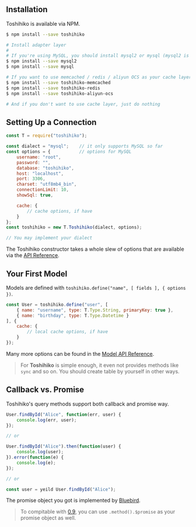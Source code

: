 ## Installation

Toshihiko is available via NPM.

```sh
$ npm install --save toshihiko

# Install adapter layer
#
# If you're using MySQL, you should install mysql2 or mysql (mysql2 is recommended)
$ npm install --save mysql2
$ npm install --save mysql

# If you want to use memcached / redis / aliyun OCS as your cache layer:
$ npm install --save toshihiko-memcached
$ npm install --save toshihiko-redis
$ npm install --save toshihiko-aliyun-ocs

# And if you don't want to use cache layer, just do nothing
```

## Setting Up a Connection

```javascript
const T = require("toshihiko");

const dialect = "mysql";    // it only supports MySQL so far
const options = {           // options for MySQL
    username: "root",
    password: "",
    database: "toshihiko",
    host: "localhost",
    port: 3306,
    charset: "utf8mb4_bin",
    connectionLimit: 10,
    showSql: true,

    cache: {
        // cache options, if have
    }
};
const toshihiko = new T.Toshihiko(dialect, options);

// You may implement your dialect
```

The Toshihiko constructor takes a whole slew of options that are available via the [API Reference](#).

## Your First Model

Models are defined with `toshihiko.define("name", [ fields ], { options })`.

```javascript
const User = toshihiko.define("user", [
    { name: "username", type: T.Type.String, primaryKey: true },
    { name: "birthday", type: T.Type.Datetime }
], {
    cache: {
        // local cache options, if have
    }
});
```

Many more options can be found in the [Model API Reference](#).

> For **Toshihiko** is simple enough, it even not provides methods like `sync` and so on. You should create table by yourself in other ways.

## Callback vs. Promise

Toshihiko's query methods support both callback and promise way.

```javascript
User.findById("Alice", function(err, user) {
    console.log(err, user);
});

// or

User.findById("Alice").then(function(user) {
    console.log(user);
}).error(function(e) {
    console.log(e);
});

// or

const user = yeild User.findById("Alice");
```

The promise object you got is implemented by [Bluebird](http://bluebirdjs.com/docs/api-reference.html).

> To compitable with [0.9](https://github.com/XadillaX/Toshihiko/blob/0.9.0/README.md#-ω-promise-liked), you can use `.method().$promise` as your promise object as well.
